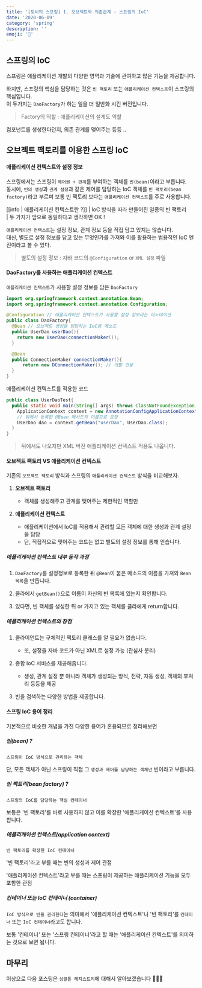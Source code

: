 ```yaml
---
title: '[토비의 스프링] 1. 오브젝트와 의존관계 - 스프링의 IoC'
date: '2020-06-09'
category: 'spring'
description: ''
emoji: '📖'
---
```


## 스프링의 IoC

스프링은 애플리케이션 개발의 다양한 영역과 기술에 관여하고 많은 기능을 제공합니다.

하지만, 스프링의 핵심을 담당하는 것은 `빈 팩토리` 또는 `애플리케이션 컨텍스트`이 스프링의 핵심입니다.  
이 두가지는 `DaoFactory`가 하는 일을 더 일반화 시킨 버전입니다.

> Factory의 역할 : 애플리케이션의 설계도 역할

컴포넌트를 생성한다던지, 의존 관계를 맺어주는 등등 ..

## 오브젝트 팩토리를 이용한 스프링 IoC

#### 애플리케이션 컨텍스트와 설정 정보

스프링에서는 스프링이 `제어권 + 관계`를 부여하는 객체를 `빈(bean)`이라고 부릅니다.  
동시에, `빈의 생성`과 `관계 설정`과 같은 제어를 담당하는 IoC 객체를 `빈 팩토리(bean factory)`라고 부르며 보통 빈 팩토리 보다는 `애플리케이션 컨텍스트`를 주로 사용합니다.

[[info | 애플리케이션 컨텍스트란 ?]]
| IoC 방식을 따라 만들어진 일종의 빈 팩토리  
| 두 가지가 앞으로 동일하다고 생각하면 OK !

`애플리케이션 컨텍스트`는 설정 정보, 관계 정보 등을 직접 담고 있지는 않습니다.  
대신, 별도로 설정 정보를 담고 있는 무엇인가를 가져와 이를 활용하는 범용적인 IoC 엔진이라고 볼 수 있다.

> 별도의 설정 정보 : 자바 코드의 `@Configuration` or `XML 설정` 파일

#### DaoFactory를 사용하는 애플리케이션 컨텍스트

`애플리케이션 컨텍스트`가 사용할 설정 정보를 담은 `DaoFactory`

```java
import org.springframework.context.annotation.Bean;
import org.springframework.context.annotation.Configuration;

@Configuration // 애플리케이션 컨텍스트가 사용할 설정 정보라는 어노테이션
public class DaoFactory{
  @Bean // 오브젝트 생성을 담당하는 IoC용 메소드
  public UserDao userDao(){
    return new UserDao(connectionMaker());
  }

  @Bean
  public ConnectionMaker connectionMaker(){
      return new DConnectionMaker(); // 개발 전용
  }
}
```

애플리케이션 컨텍스트를 적용한 코드

```java
public class UserDaoTest{
  public static void main(String[] args) throws ClassNotFoundException, SQLException {
    ApplicationContext context = new AnnotationConfigApplicationContext(DaoFactory.class);
    // 위에서 등록한 @Bean 메서드의 이름으로 요청
    UserDao dao = context.getBean("userDao", UserDao.class);
  }
}
```

> 뒤에서도 나오지만 XML 버전 애플리케이션 컨텍스트 적용도 나옵니다.

#### 오브젝트 팩토리 VS 애플리케이션 컨텍스트

기존의 `오브젝트 팩토리` 방식과 스프링의 `애플리케이션 컨텍스트` 방식을 비교해보자.

1. **오브젝트 팩토리**
   - 객체를 생성해주고 관계를 맺어주는 제한적인 역할만
2. **애플리케이션 컨텍스트**

   - 애플리케이션에서 IoC를 적용해서 관리할 모든 객체에 대한 생성과 관계 설정을 담당
   - 단, 직접적으로 맺어주는 코드는 없고 별도의 설정 정보를 통해 얻습니다.

##### 애플리케이션 컨텍스트 내부 동작 과정

1. `DaoFactory`를 설정정보로 등록한 뒤 `@Bean`이 붙은 메소드의 이름을 가져와 `Bean 목록`을 만듭니다.

2. 클라에서 `getBean()`으로 이름이 자신의 빈 목록에 있는지 확인합니다.

3. 있다면, 빈 객체를 생성한 뒤 or 가지고 있는 객체를 클라에게 return합니다.

##### 애플리케이션 컨텍스트의 장점

1. 클라이언트는 구체적인 팩토리 클래스를 알 필요가 없습니다.

   - 또, 설정을 자바 코드가 아닌 XML로 설정 가능 (관심사 분리)

2. 종합 IoC 서비스를 제공해줍니다.

   - 생성, 관계 설정 뿐 아니라 객체가 생성되는 방식, 전략, 자동 생성, 객체의 후처리 등등을 제공

3. 빈을 검색하는 다양한 방법을 제공합니다.

#### 스프링 IoC 용어 정리

기본적으로 비슷한 개념을 가진 다양한 용어가 혼용되므로 정리해보면

##### 빈(bean) ?

`스프링이 IoC 방식으로 관리하는 객체`

단, 모든 객체가 아닌 스프링이 직접 그 `생성과 제어를 담당하는 객체만` 빈이라고 부릅니다.

##### 빈 팩토리(bean factory) ?

`스프링의 IoC를 담당하는 핵심 컨테이너`

보통은 '빈 팩토리'를 바로 사용하지 않고 이를 확장한 '애플리케이션 컨텍스트'를 사용합니다.

##### 애플리케이션 컨텍스트(application context)

`빈 팩토리를 확장한 IoC 컨테이너`

'빈 팩토리'라고 부를 때는 빈의 생성과 제어 관점

'애플리케이션 컨텍스트'라고 부를 때는 스프링이 제공하는 애플리케이션 기능을 모두 포함한 관점

##### 컨테이너 또는 IoC 컨테이너 (container)

`IoC 방식으로 빈을 관리한다`는 의미에서 '애플리케이션 컨텍스트'나 '빈 팩토리'를 `컨테이너` 또는 `IoC 컨테이너`라고도 합니다.

보통 '컨테이너' 또는 '스프링 컨테이너'라고 할 때는 '애플리케이션 컨텍스트'를 의미하는 것으로 보면 됩니다.

## 마무리

이상으로 다음 포스팅은 `싱글톤 레지스트리`에 대해서 알아보겠습니다 🙇🏻‍♂️
